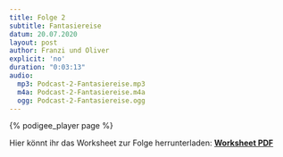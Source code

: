 ```yaml
---
title: Folge 2
subtitle: Fantasiereise
datum: 20.07.2020
layout: post
author: Franzi und Oliver
explicit: 'no'
duration: "0:03:13"
audio:
  mp3: Podcast-2-Fantasiereise.mp3  
  m4a: Podcast-2-Fantasiereise.m4a
  ogg: Podcast-2-Fantasiereise.ogg
---
```


{% podigee_player page %}

Hier könnt ihr das Worksheet zur Folge herrunterladen: [**Worksheet PDF**](/download/worksheet_wunscharbeitstag.pdf)